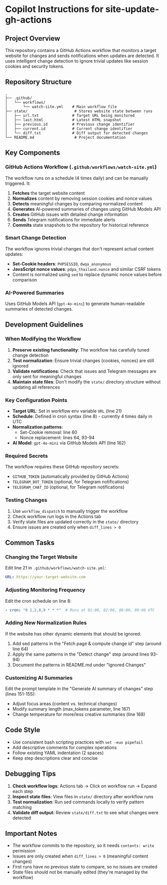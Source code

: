 # Copilot Instructions for site-update-gh-actions

## Project Overview

This repository contains a GitHub Actions workflow that monitors a target website for changes and sends notifications when updates are detected. It uses intelligent change detection to ignore trivial updates like session cookies and security tokens.

## Repository Structure

```
.
├── .github/
│   └── workflows/
│       └── watch-site.yml    # Main workflow file
├── state/                     # Stores website state between runs
│   ├── url.txt               # Target URL being monitored
│   ├── last.html             # Latest HTML snapshot
│   ├── previous.id           # Previous change identifier
│   ├── current.id            # Current change identifier
│   └── diff.txt              # Diff output for detected changes
└── README.md                  # Project documentation
```

## Key Components

### GitHub Actions Workflow (`.github/workflows/watch-site.yml`)

The workflow runs on a schedule (4 times daily) and can be manually triggered. It:

1. **Fetches** the target website content
2. **Normalizes** content by removing session cookies and nonce values
3. **Detects** meaningful changes by comparing normalized content
4. **Generates** AI-powered summaries of changes using GitHub Models API
5. **Creates** GitHub issues with detailed change information
6. **Sends** Telegram notifications for immediate alerts
7. **Commits** state snapshots to the repository for historical reference

### Smart Change Detection

The workflow ignores trivial changes that don't represent actual content updates:

- **Set-Cookie headers**: `PHPSESSID`, `dwqa_anonymous`
- **JavaScript nonce values**: `pdpa_thailand.nonce` and similar CSRF tokens
- Content is normalized using `sed` to replace dynamic nonce values before comparison

### AI-Powered Summaries

Uses GitHub Models API (`gpt-4o-mini`) to generate human-readable summaries of detected changes.

## Development Guidelines

### When Modifying the Workflow

1. **Preserve existing functionality**: The workflow has carefully tuned change detection
2. **Test normalization**: Ensure trivial changes (cookies, nonces) are still ignored
3. **Validate notifications**: Check that issues and Telegram messages are only sent for meaningful changes
4. **Maintain state files**: Don't modify the `state/` directory structure without updating all references

### Key Configuration Points

- **Target URL**: Set in workflow env variable `URL` (line 21)
- **Schedule**: Defined in cron syntax (line 8) - currently 4 times daily in UTC
- **Normalization patterns**: 
  - Set-Cookie removal: line 60
  - Nonce replacement: lines 64, 93-94
- **AI Model**: `gpt-4o-mini` via GitHub Models API (line 162)

### Required Secrets

The workflow requires these GitHub repository secrets:
- `GITHUB_TOKEN` (automatically provided by GitHub Actions)
- `TELEGRAM_BOT_TOKEN` (optional, for Telegram notifications)
- `TELEGRAM_CHAT_ID` (optional, for Telegram notifications)

### Testing Changes

1. Use `workflow_dispatch` to manually trigger the workflow
2. Check workflow run logs in the Actions tab
3. Verify state files are updated correctly in the `state/` directory
4. Ensure issues are created only when `diff_lines > 0`

## Common Tasks

### Changing the Target Website

Edit line 21 in `.github/workflows/watch-site.yml`:
```yaml
URL: https://your-target-website.com
```

### Adjusting Monitoring Frequency

Edit the cron schedule on line 8:
```yaml
- cron: "0 1,2,8,9 * * *"  # Runs at 01:00, 02:00, 08:00, 09:00 UTC
```

### Adding New Normalization Rules

If the website has other dynamic elements that should be ignored:

1. Add sed patterns in the "Fetch page & compute change id" step (around line 64)
2. Apply the same patterns in the "Detect change" step (around lines 93-94)
3. Document the patterns in README.md under "Ignored Changes"

### Customizing AI Summaries

Edit the prompt template in the "Generate AI summary of changes" step (lines 151-155):
- Adjust focus areas (content vs. technical changes)
- Modify summary length (max_tokens parameter, line 167)
- Change temperature for more/less creative summaries (line 168)

## Code Style

- Use consistent bash scripting practices with `set -euo pipefail`
- Add descriptive comments for complex operations
- Follow existing YAML indentation (2 spaces)
- Keep step descriptions clear and concise

## Debugging Tips

1. **Check workflow logs**: Actions tab → Click on workflow run → Expand each step
2. **Inspect state files**: View files in `state/` directory after workflow runs
3. **Test normalization**: Run sed commands locally to verify pattern matching
4. **Validate diff output**: Review `state/diff.txt` to see what changes were detected

## Important Notes

- The workflow commits to the repository, so it needs `contents: write` permission
- Issues are only created when `diff_lines > 0` (meaningful content changes)
- First runs have no previous state to compare, so no issues are created
- State files should not be manually edited (they're managed by the workflow)
